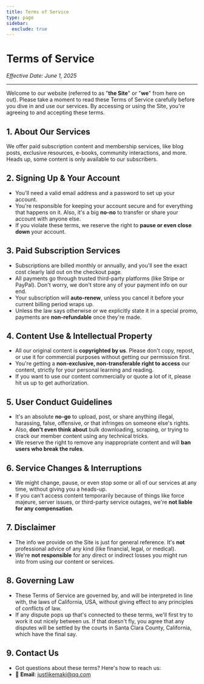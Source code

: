 ```yaml
---
title: Terms of Service
type: page
sidebar:
  exclude: true
---
```

# Terms of Service

*Effective Date: June 1, 2025*

---

Welcome to our website (referred to as "**the Site**" or "**we**" from here on out). Please take a moment to read these Terms of Service carefully before you dive in and use our services. By accessing or using the Site, you're agreeing to and accepting these terms.

## 1. About Our Services
We offer paid subscription content and membership services, like blog posts, exclusive resources, e-books, community interactions, and more. Heads up, some content is only available to our subscribers.

## 2. Signing Up & Your Account
- You'll need a valid email address and a password to set up your account.
- You're responsible for keeping your account secure and for everything that happens on it. Also, it's a big **no-no** to transfer or share your account with anyone else.
- If you violate these terms, we reserve the right to **pause or even close down** your account.

## 3. Paid Subscription Services
- Subscriptions are billed monthly or annually, and you'll see the exact cost clearly laid out on the checkout page.
- All payments go through trusted third-party platforms (like Stripe or PayPal). Don't worry, we don't store any of your payment info on our end.
- Your subscription will **auto-renew**, unless you cancel it before your current billing period wraps up.
- Unless the law says otherwise or we explicitly state it in a special promo, payments are **non-refundable** once they're made.

## 4. Content Use & Intellectual Property
- All our original content is **copyrighted by us**. Please don't copy, repost, or use it for commercial purposes without getting our permission first.
- You're getting a **non-exclusive, non-transferable right to access** our content, strictly for your personal learning and reading.
- If you want to use our content commercially or quote a lot of it, please hit us up to get authorization.

## 5. User Conduct Guidelines
- It's an absolute **no-go** to upload, post, or share anything illegal, harassing, false, offensive, or that infringes on someone else's rights.
- Also, **don't even think about** bulk downloading, scraping, or trying to crack our member content using any technical tricks.
- We reserve the right to remove any inappropriate content and will **ban users who break the rules**.

## 6. Service Changes & Interruptions
- We might change, pause, or even stop some or all of our services at any time, without giving you a heads-up.
- If you can't access content temporarily because of things like force majeure, server issues, or third-party service outages, we're **not liable for any compensation**.

## 7. Disclaimer
- The info we provide on the Site is just for general reference. It's **not** professional advice of any kind (like financial, legal, or medical).
- We're **not responsible** for any direct or indirect losses you might run into from using our content or services.

## 8. Governing Law
- These Terms of Service are governed by, and will be interpreted in line with, the laws of California, USA, without giving effect to any principles of conflicts of law.
- If any dispute pops up that's connected to these terms, we'll first try to work it out nicely between us. If that doesn't fly, you agree that any disputes will be settled by the courts in Santa Clara County, California, which have the final say.

## 9. Contact Us
- Got questions about these terms? Here's how to reach us:
- 📧 **Email**: [justlikemaki@qq.com](mailto:justlikemaki@qq.com)